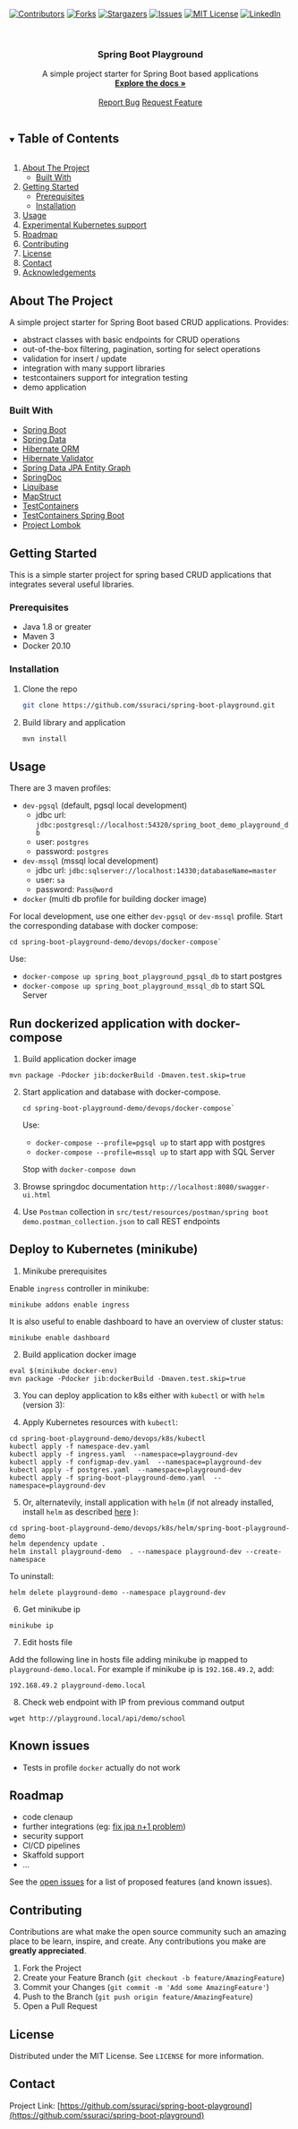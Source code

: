 <!--
*** Thanks for checking out the Best-README-Template. If you have a suggestion
*** that would make this better, please fork the repo and create a pull request
*** or simply open an issue with the tag "enhancement".
*** Thanks again! Now go create something AMAZING! :D
***
***
***
*** To avoid retyping too much info. Do a search and replace for the following:
*** ssuraci, spring-boot-playground, twitter_handle, email, project_title, project_description
-->



<!-- PROJECT SHIELDS -->
<!--
*** I'm using markdown "reference style" links for readability.
*** Reference links are enclosed in brackets [ ] instead of parentheses ( ).
*** See the bottom of this document for the declaration of the reference variables
*** for contributors-url, forks-url, etc. This is an optional, concise syntax you may use.
*** https://www.markdownguide.org/basic-syntax/#reference-style-links
-->

[![Contributors][contributors-shield]][contributors-url]
[![Forks][forks-shield]][forks-url]
[![Stargazers][stars-shield]][stars-url]
[![Issues][issues-shield]][issues-url]
[![MIT License][license-shield]][license-url]
[![LinkedIn][linkedin-shield]][linkedin-url]



<!-- PROJECT LOGO -->
<br />
<p align="center">

  <h3 align="center">Spring Boot Playground</h3>

  <p align="center">
    A simple project starter for Spring Boot based applications
    <br />
    <a href="https://github.com/ssuraci/spring-boot-playground"><strong>Explore the docs »</strong></a>
    <br />
    <br />
    <a href="https://github.com/ssuraci/spring-boot-playground/issues">Report Bug</a>
    <a href="https://github.com/ssuraci/spring-boot-playground/issues">Request Feature</a>
  </p>
</p>



<!-- TABLE OF CONTENTS -->
<details open="open">
  <summary><h2 style="display: inline-block">Table of Contents</h2></summary>
  <ol>
    <li>
      <a href="#about-the-project">About The Project</a>
      <ul>
        <li><a href="#built-with">Built With</a></li>
      </ul>
    </li>
    <li>
      <a href="#getting-started">Getting Started</a>
      <ul>
        <li><a href="#prerequisites">Prerequisites</a></li>
        <li><a href="#installation">Installation</a></li>
      </ul>
    </li>
    <li><a href="#usage">Usage</a></li>
    <li><a href="#experimental-kubernetes-support-minikube">Experimental Kubernetes support</a></li>
    <li><a href="#roadmap">Roadmap</a></li>
    <li><a href="#contributing">Contributing</a></li>
    <li><a href="#license">License</a></li>
    <li><a href="#contact">Contact</a></li>
    <li><a href="#acknowledgements">Acknowledgements</a></li>
  </ol>
</details>



<!-- ABOUT THE PROJECT -->
## About The Project

A simple project starter for Spring Boot based CRUD applications. Provides:
* abstract classes with basic endpoints for CRUD operations
* out-of-the-box filtering, pagination, sorting for select operations
* validation for insert / update
* integration with many support libraries
* testcontainers support for integration testing
* demo application

### Built With

* [Spring Boot](https://spring.io/projects/spring-boot)
* [Spring Data](https://spring.io/projects/spring-data)
* [Hibernate ORM](https://hibernate.org/orm/)
* [Hibernate Validator](http://hibernate.org/validator/)
* [Spring Data JPA Entity Graph](https://github.com/Cosium/spring-data-jpa-entity-graph)
* [SpringDoc](https://springdoc.org/)
* [Liquibase](https://www.liquibase.org/)
* [MapStruct](https://mapstruct.org/)
* [TestContainers](https://www.testcontainers.org/)
* [TestContainers Spring Boot](https://github.com/Playtika/testcontainers-spring-boot)
* [Project Lombok](https://projectlombok.org/)




<!-- GETTING STARTED -->
## Getting Started

This is a simple starter project for spring based CRUD applications that integrates several useful libraries.

### Prerequisites

* Java 1.8 or greater
* Maven 3
* Docker 20.10

### Installation

1. Clone the repo
   ```sh
   git clone https://github.com/ssuraci/spring-boot-playground.git
   ```
2. Build library and application
   ```sh
   mvn install
   ```



<!-- USAGE EXAMPLES -->
## Usage

There are 3 maven profiles:
* `dev-pgsql` (default, pgsql local development)
    * jdbc url: `jdbc:postgresql://localhost:54320/spring_boot_demo_playground_db`
    * user: `postgres`
    * password: `postgres`
* `dev-mssql` (mssql local development)
    * jdbc url: `jdbc:sqlserver://localhost:14330;databaseName=master`
    * user: `sa`
    * password: `Pass@word`
* `docker` (multi db profile for building docker image)

For local development, use one either `dev-pgsql` or `dev-mssql` profile. Start the corresponding database with docker compose:

   ```
   cd spring-boot-playground-demo/devops/docker-compose`
   ```

   Use: 
   - `docker-compose up spring_boot_playground_pgsql_db` to start postgres
   - `docker-compose up spring_boot_playground_mssql_db` to start SQL Server

## Run dockerized application with docker-compose

1. Build application docker image

```
mvn package -Pdocker jib:dockerBuild -Dmaven.test.skip=true
```

2. Start application and database with docker-compose.

   ```
   cd spring-boot-playground-demo/devops/docker-compose`
   ```

   Use: 
   - `docker-compose --profile=pgsql up` to start app with postgres
   - `docker-compose --profile=mssql up` to start app with SQL Server

   Stop with `docker-compose down`

3. Browse springdoc documentation `http://localhost:8080/swagger-ui.html`
4. Use `Postman` collection in `src/test/resources/postman/spring boot demo.postman_collection.json` to call REST endpoints

## Deploy to Kubernetes (minikube)

1. Minikube prerequisites

Enable `ingress` controller in minikube:

```
minikube addons enable ingress
```

It is also useful to enable dashboard to have an overview of cluster status:

```
minikube enable dashboard
```

2. Build application docker image

```
eval $(minikube docker-env)
mvn package -Pdocker jib:dockerBuild -Dmaven.test.skip=true
```

3. You can deploy application to k8s either with `kubectl` or with `helm` (version 3):

4. Apply Kubernetes resources with `kubectl`:

```
cd spring-boot-playground-demo/devops/k8s/kubectl
kubectl apply -f namespace-dev.yaml
kubectl apply -f ingress.yaml  --namespace=playground-dev
kubectl apply -f configmap-dev.yaml  --namespace=playground-dev
kubectl apply -f postgres.yaml  --namespace=playground-dev
kubectl apply -f spring-boot-playground-demo.yaml  --namespace=playground-dev
```

5. Or, alternatevily, install application with `helm` (if not already installed, install `helm` as described [here](https://helm.sh/docs/intro/install/)
):

```
cd spring-boot-playground-demo/devops/k8s/helm/spring-boot-playground-demo
helm dependency update .
helm install playground-demo  . --namespace playground-dev --create-namespace
```

To uninstall:
```
helm delete playground-demo --namespace playground-dev
```


6. Get minikube ip
```
minikube ip
```

7. Edit hosts file

Add the following line in hosts file adding minikube ip mapped to `playground-demo.local`. For example if minikube ip is `192.168.49.2`, add:

```
192.168.49.2 playground-demo.local
```


8. Check web endpoint with IP from previous command output
```
wget http://playground.local/api/demo/school
```

## Known issues
- Tests in profile `docker` actually do not work


<!-- ROADMAP -->
## Roadmap

* code clenaup
* further integrations (eg: [fix jpa n+1 problem](Spring-Data-Jpa-ManyToOne-n-plus-1-problem-solution))
* security support
* CI/CD pipelines
* Skaffold support
* ...

See the [open issues](https://github.com/ssuraci/spring-boot-playground/issues) for a list of proposed features (and known issues).



<!-- CONTRIBUTING -->
## Contributing

Contributions are what make the open source community such an amazing place to be learn, inspire, and create. Any contributions you make are **greatly appreciated**.

1. Fork the Project
2. Create your Feature Branch (`git checkout -b feature/AmazingFeature`)
3. Commit your Changes (`git commit -m 'Add some AmazingFeature'`)
4. Push to the Branch (`git push origin feature/AmazingFeature`)
5. Open a Pull Request



<!-- LICENSE -->
## License

Distributed under the MIT License. See `LICENSE` for more information.



<!-- CONTACT -->
## Contact

Project Link: [https://github.com/ssuraci/spring-boot-playground](https://github.com/ssuraci/spring-boot-playground)




<!-- MARKDOWN LINKS & IMAGES -->
<!-- https://www.markdownguide.org/basic-syntax/#reference-style-links -->
[contributors-shield]: https://img.shields.io/github/contributors/ssuraci/spring-boot-playground.svg?style=for-the-badge
[contributors-url]: https://github.com/ssuraci/spring-boot-playground/graphs/contributors
[forks-shield]: https://img.shields.io/github/forks/ssuraci/spring-boot-playground.svg?style=for-the-badge
[forks-url]: https://github.com/ssuraci/spring-boot-playground/network/members
[stars-shield]: https://img.shields.io/github/stars/ssuraci/spring-boot-playground.svg?style=for-the-badge
[stars-url]: https://github.com/ssuraci/spring-boot-playground/stargazers
[issues-shield]: https://img.shields.io/github/issues/ssuraci/spring-boot-playground.svg?style=for-the-badge
[issues-url]: https://github.com/ssuraci/spring-boot-playground/issues
[license-shield]: https://img.shields.io/github/license/ssuraci/spring-boot-playground.svg?style=for-the-badge
[license-url]: https://github.com/ssuraci/spring-boot-playground/blob/master/LICENSE.txt
[linkedin-shield]: https://img.shields.io/badge/-LinkedIn-black.svg?style=for-the-badge&logo=linkedin&colorB=555
[linkedin-url]: https://www.linkedin.com/in/sebastianosuraci/
